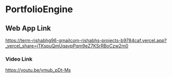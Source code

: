 # PortfolioEngine
## Web App Link
https://term-rishabhg96-gmailcom-rishabhs-projects-b9784caf.vercel.app?_vercel_share=jTKspuQmUqavpPqm9eZ7KSrRBoCzw2m0

### Video Link
https://youtu.be/ymub_pDt-Ms
